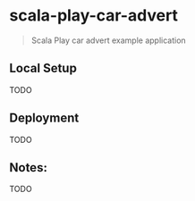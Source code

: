 # scala-play-car-advert
> Scala Play car advert example application

## Local Setup

TODO

## Deployment

TODO

## Notes:

TODO

